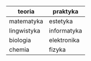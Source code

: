 |teoria|praktyka|
| ---  | ----   |
|matematyka|estetyka|
|lingwistyka|informatyka|
|biologia|elektronika|
|chemia|fizyka|
